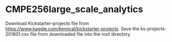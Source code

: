 # CMPE256large_scale_analytics
Download Kickstarter-projects file from https://www.kaggle.com/kemical/kickstarter-projects.
Save the ks-projects-201801.csv file from downloaded file into the root directory
